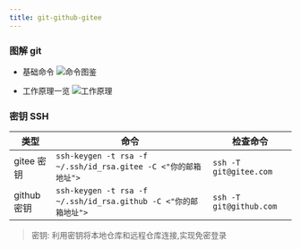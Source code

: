 ```yaml
---
title: git-github-gitee
---
```


### 图解 git

- 基础命令
  ![命令图鉴](https://pic.voiblog.top/others/2023/10/20/65327fe3359fb_2.png)

- 工作原理一览
  ![工作原理](https://pic.voiblog.top/others/2023/10/20/65327fec0f5c6_2.png)

### 密钥 SSH

| 类型        | 命令                                                            | 检查命令                |
| ----------- | --------------------------------------------------------------- | ----------------------- |
| gitee 密钥  | `ssh-keygen -t rsa -f ~/.ssh/id_rsa.gitee -C <"你的邮箱地址">`  | `ssh -T git@gitee.com`  |
| github 密钥 | `ssh-keygen -t rsa -f ~/.ssh/id_rsa.github -C <"你的邮箱地址">` | `ssh -T git@github.com` |

> 密钥: 利用密钥将本地仓库和远程仓库连接,实现免密登录
